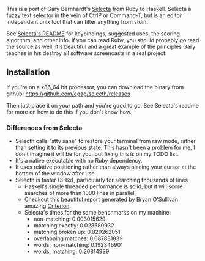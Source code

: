 This is a port of Gary Bernhardt's [Selecta](https://github.com/garybernhardt/selecta) from Ruby to Haskell. Selecta a fuzzy text selector in the vein of CtrlP or Command-T, but is an editor independant unix tool that can filter anything from stdin.  

See [Selecta's README](https://github.com/garybernhardt/selecta/blob/master/README.md) for keybindings, suggested uses, the scoring algorithm, and other info.  If you can read Ruby, you should probably go read the source as well, it's beautiful and a great example of the principles Gary teaches in his destroy all software screencasts in a real project.

## Installation
  If you're on a x86_64 bit processor, you can download the binary from github: https://github.com/cgag/selecth/releases

  Then just place it on your path and you're good to go. See Selecta's readme for more on how to do this if you don't know how.

### Differences from Selecta
  - Selecth calls "stty sane" to restore your terminal from raw mode, rather than
    setting it to its previous state.  This hasn't been a problem for me, I don't imagine it will be for you, but fixing this is on my TODO list.
  - It's a native executable with no Ruby dependency. 
  - It uses relative positioning rather than always placing your cursor at the bottom of the window after use.
  - Selecth is faster (3-6x), particularly for searching thousands of lines
    - Haskell's single threaded performance is solid, but it will score searches of more than 1000 lines in parallel.
    - Checkout this beautiful [report](https://rawgit.com/cgag/selecth/master/report-2015.html) generated by Bryan O'Sullivan amazing [Criterion](https://hackage.haskell.org/package/criterion).  
    - Selecta's times for the same benchmarks on my machine:
      - non-matching: 0.003015629
      - matching exactly: 0.028580932
      - matching broken up: 0.029262051
      - overlapping matches: 0.087831839
      - words, non-matching: 0.192346901
      - words, matching: 0.20814989
  

